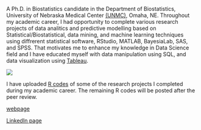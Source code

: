 A Ph.D. in Biostatistics candidate in the Department of Biostatistics, University of Nebraska Medical Center [(UNMC)](https://www.unmc.edu/publichealth/departments/biostatistics/), Omaha, NE. Throughout my academic career, I had opportunity to complete various research projects of data analitics and predictive modelling based on Statistical/Biostatistical, data mining, and machine learning techniques using diffrerent statistical software, RStudio, MATLAB, BayesiaLab, SAS, and SPSS. That motivates me to enhance my knowledge in Data Science field and I have educated myself with data manipulation using SQL, and data visualization using [Tableau](https://public.tableau.com/profile/nirosha.p.rathnayake#!/).

![](wordcloud.jpeg)

I have uploaded [R codes](https://github.com/niroshar/My-R-Codes) of some of the research projects I completed during my academic career. The remaining R codes will be posted after the peer review. 

[webpage](https://niroshar.github.io/My-Profile/)
 
[LinkedIn page](https://www.linkedin.com/in/nirosha-rathnayake-89501385/)
